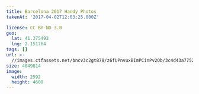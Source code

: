 ```yaml
---
title: Barcelona 2017 Handy Photos
takenAt: '2017-04-02T12:03:25.000Z'

license: CC BY-ND 3.0
geo:
  lat: 41.375492
  lng: 2.151764
tags: []
url: >-
  //images.ctfassets.net/bncv3c2gt878/z6fUPnvuxBImPCinPv2Ob/3c4d43a7752190f5cf7529eedd9f4aff/barcelona-2017-handy-photos_33947397292_o
size: 4049814
image:
  width: 2592
  height: 4608
---
```

